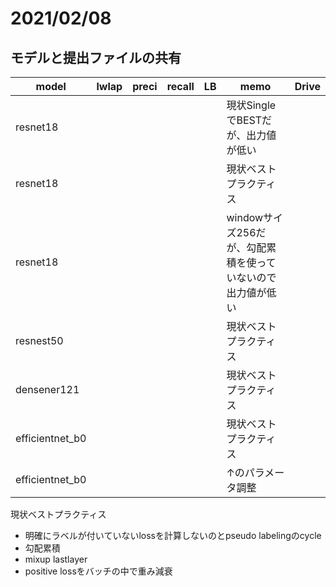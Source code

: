 # 2021/02/08

## モデルと提出ファイルの共有



|model|lwlap|preci|recall|LB|memo|Drive|
|--|--|--|--|--|--|--|
|resnet18|||||現状SingleでBESTだが、出力値が低い||
|resnet18|||||現状ベストプラクティス||
|resnet18|||||windowサイズ256だが、勾配累積を使っていないので出力値が低い||
|resnest50|||||現状ベストプラクティス||
|densener121|||||現状ベストプラクティス||
|efficientnet_b0|||||現状ベストプラクティス||
|efficientnet_b0|||||↑のパラメータ調整||

現状ベストプラクティス
- 明確にラベルが付いていないlossを計算しないのとpseudo labelingのcycle
- 勾配累積
- mixup lastlayer
- positive lossをバッチの中で重み減衰
